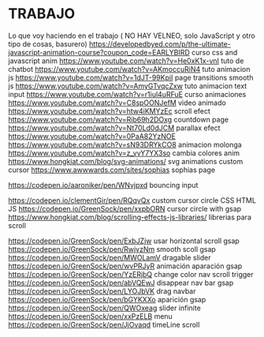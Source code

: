 # TRABAJO
Lo que voy haciendo en el trabajo ( NO HAY VELNEO, solo JavaScript y otro tipo de cosas, basurero)
https://developedbyed.com/p/the-ultimate-javascript-animation-course?coupon_code=EARLYBIRD curso css and javascript anim
https://www.youtube.com/watch?v=He0xK1x-vnI tuto de chatbot
https://www.youtube.com/watch?v=AKmoccuRiN4 tuto animacion js
https://www.youtube.com/watch?v=1dJT-99KpiI page transitions smooth js
https://www.youtube.com/watch?v=AmyGTvqcZxw tuto animacion text input
https://www.youtube.com/watch?v=r1iul4uRFuE curso animaciones
https://www.youtube.com/watch?v=C8spOONJefM video animado
https://www.youtube.com/watch?v=htw4iKMYzEc scroll efect
https://www.youtube.com/watch?v=Rib69h2DOxg countdown page
https://www.youtube.com/watch?v=Nt70Ld0dJCM parallax efect https://www.youtube.com/watch?v=0PaA82YzNOE
https://www.youtube.com/watch?v=sN93DRYkCO8 animacion molonga
https://www.youtube.com/watch?v=z_vvY7YX3so cambia colores anim
https://www.hongkiat.com/blog/svg-animations/ svg animations
custom cursor
https://www.awwwards.com/sites/sophias sophias page


https://codepen.io/aaroniker/pen/WNvjpxd bouncing input

https://codepen.io/clementGir/pen/RQqvQx custom cursor circle CSS HTML JS
https://codepen.io/GreenSock/pen/xxpbORN cursor circle with gsap
https://www.hongkiat.com/blog/scrolling-effects-js-libraries/ librerias para scroll

https://codepen.io/GreenSock/pen/ExbJZjw usar horizontal scroll gsap
https://codepen.io/GreenSock/pen/RwjvzNm smooth scoll gsap
https://codepen.io/GreenSock/pen/MWOLamV dragable slider
https://codepen.io/GreenSock/pen/wvPRJyR animación aparación gsap
https://codepen.io/GreenSock/pen/YzERjbQ change color nav scroll trigger
https://codepen.io/GreenSock/pen/abVQEwJ disappear nav bar gsap
https://codepen.io/GreenSock/pen/LYOJbVK drag navbar
https://codepen.io/GreenSock/pen/bGYKXXo aparición gsap
https://codepen.io/GreenSock/pen/QWOxeag slider infinite
https://codepen.io/GreenSock/pen/xxPzELB menu 
https://codepen.io/GreenSock/pen/JjOvaqd timeLine scroll

